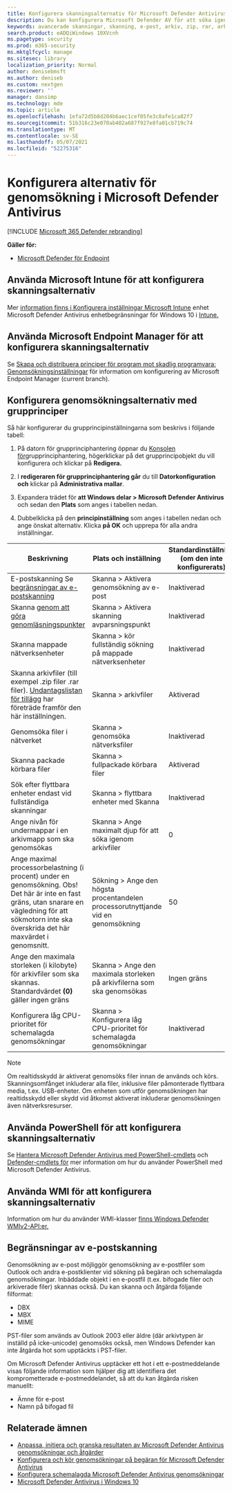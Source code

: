 ```yaml
---
title: Konfigurera skanningsalternativ för Microsoft Defender Antivirus
description: Du kan konfigurera Microsoft Defender AV för att söka igenom lagringsfiler för e-post, back-up eller omparse-punkter, nätverksfiler och arkiverade filer (till exempel .zip filer).
keywords: avancerade skanningar, skanning, e-post, arkiv, zip, rar, arkivera, skanna igen
search.product: eADQiWindows 10XVcnh
ms.pagetype: security
ms.prod: m365-security
ms.mktglfcycl: manage
ms.sitesec: library
localization_priority: Normal
author: denisebmsft
ms.author: deniseb
ms.custom: nextgen
ms.reviewer: ''
manager: dansimp
ms.technology: mde
ms.topic: article
ms.openlocfilehash: 1efa72d5b8d204b6aec1cef05fe3c8afe1ca82f7
ms.sourcegitcommit: 51b316c23e070ab402a687f927e8fa01cb719c74
ms.translationtype: MT
ms.contentlocale: sv-SE
ms.lasthandoff: 05/07/2021
ms.locfileid: "52275316"
---
```

# <a name="configure-microsoft-defender-antivirus-scanning-options"></a>Konfigurera alternativ för genomsökning i Microsoft Defender Antivirus

[!INCLUDE [Microsoft 365 Defender rebranding](../../includes/microsoft-defender.md)]


**Gäller för:**

- [Microsoft Defender för Endpoint](/microsoft-365/security/defender-endpoint/)

## <a name="use-microsoft-intune-to-configure-scanning-options"></a>Använda Microsoft Intune för att konfigurera skanningsalternativ

Mer [information finns i Konfigurera inställningar Microsoft Intune](/intune/device-restrictions-configure) enhet Microsoft Defender Antivirus enhetbegränsningar för Windows 10 i [Intune.](/intune/device-restrictions-windows-10#microsoft-defender-antivirus)

## <a name="use-microsoft-endpoint-manager-to-configure-scanning-options"></a>Använda Microsoft Endpoint Manager för att konfigurera skanningsalternativ

Se [Skapa och distribuera principer för program mot skadlig programvara: Genomsökningsinställningar](/configmgr/protect/deploy-use/endpoint-antimalware-policies#scan-settings) för information om konfigurering av Microsoft Endpoint Manager (current branch).

## <a name="use-group-policy-to-configure-scanning-options"></a>Konfigurera genomsökningsalternativ med grupprinciper

Så här konfigurerar du grupprincipinställningarna som beskrivs i följande tabell:

1. På datorn för grupprinciphantering öppnar du [Konsolen för](/previous-versions/windows/it-pro/windows-server-2008-R2-and-2008/cc731212(v=ws.11))grupprinciphantering, högerklickar på det grupprincipobjekt du vill konfigurera och klickar på **Redigera.**

2. I **redigeraren för grupprinciphantering går** du till **Datorkonfiguration och** klickar på **Administrativa mallar**.

3. Expandera trädet för **att Windows delar > Microsoft Defender Antivirus** och sedan den **Plats** som anges i tabellen nedan.

4. Dubbelklicka på den **principinställning** som anges i tabellen nedan och ange önskat alternativ. Klicka **på OK** och upprepa för alla andra inställningar.

Beskrivning | Plats och inställning | Standardinställning (om den inte konfigurerats) | `Set-MpPreference`PowerShell-parameter eller WMI-egenskap för `MSFT_MpPreference` klass
---|---|---|---
E-postskanning Se [begränsningar av e-postskanning](#ref1)| Skanna > Aktivera genomsökning av e-post | Inaktiverad | `-DisableEmailScanning`
Skanna [genom att göra genomläsningspunkter](/windows/win32/fileio/reparse-points) | Skanna > Aktivera skanning avparsningspunkt | Inaktiverad | Kan inte användas
Skanna mappade nätverksenheter | Skanna > kör fullständig sökning på mappade nätverksenheter | Inaktiverad | `-DisableScanningMappedNetworkDrivesForFullScan`
 Skanna arkivfiler (till exempel .zip filer .rar filer). [Undantagslistan för tillägg](configure-extension-file-exclusions-microsoft-defender-antivirus.md) har företräde framför den här inställningen. | Skanna > arkivfiler | Aktiverad | `-DisableArchiveScanning`
Genomsöka filer i nätverket | Skanna > genomsöka nätverksfiler | Inaktiverad | `-DisableScanningNetworkFiles`
Skanna packade körbara filer | Skanna > fullpackade körbara filer | Aktiverad | Kan inte användas
Sök efter flyttbara enheter endast vid fullständiga skanningar | Skanna > flyttbara enheter med Skanna | Inaktiverad | `-DisableRemovableDriveScanning`
Ange nivån för undermappar i en arkivmapp som ska genomsökas | Skanna > Ange maximalt djup för att söka igenom arkivfiler | 0 | Kan inte användas
 Ange maximal processorbelastning (i procent) under en genomsökning. Obs! Det här är inte en fast gräns, utan snarare en vägledning för att sökmotorn inte ska överskrida det här maxvärdet i genomsnitt. | Sökning > Ange den högsta procentandelen processorutnyttjande vid en genomsökning | 50 |  `-ScanAvgCPULoadFactor`
 Ange den maximala storleken (i kilobyte) för arkivfiler som ska skannas. Standardvärdet **(0)** gäller ingen gräns | Skanna > Ange den maximala storleken på arkivfilerna som ska genomsökas | Ingen gräns | Kan inte användas
 Konfigurera låg CPU-prioritet för schemalagda genomsökningar | Skanna > Konfigurera låg CPU-prioritet för schemalagda genomsökningar | Inaktiverad | Kan inte användas
 
> [!NOTE]
> Om realtidsskydd är aktiverat genomsöks filer innan de används och körs. Skanningsomfånget inkluderar alla filer, inklusive filer påmonterade flyttbara media, t.ex. USB-enheter. Om enheten som utför genomsökningen har realtidsskydd eller skydd vid åtkomst aktiverat inkluderar genomsökningen även nätverksresurser.

## <a name="use-powershell-to-configure-scanning-options"></a>Använda PowerShell för att konfigurera skanningsalternativ

Se [Hantera Microsoft Defender Antivirus med PowerShell-cmdlets](use-powershell-cmdlets-microsoft-defender-antivirus.md) och [Defender-cmdlets för](/powershell/module/defender/) mer information om hur du använder PowerShell med Microsoft Defender Antivirus.

## <a name="use-wmi-to-configure-scanning-options"></a>Använda WMI för att konfigurera skanningsalternativ

Information om hur du använder WMI-klasser [finns Windows Defender WMIv2-API:er.](/previous-versions/windows/desktop/defender/windows-defender-wmiv2-apis-portal)

<a id="ref1"></a>

## <a name="email-scanning-limitations"></a>Begränsningar av e-postskanning

Genomsökning av e-post möjliggör genomsökning av e-postfiler som Outlook och andra e-postklienter vid sökning på begäran och schemalagda genomsökningar. Inbäddade objekt i en e-postfil (t.ex. bifogade filer och arkiverade filer) skannas också. Du kan skanna och åtgärda följande filformat:

- DBX
- MBX
- MIME

PST-filer som används av Outlook 2003 eller äldre (där arkivtypen är inställd på icke-unicode) genomsöks också, men Windows Defender kan inte åtgärda hot som upptäckts i PST-filer.

Om Microsoft Defender Antivirus upptäcker ett hot i ett e-postmeddelande visas följande information som hjälper dig att identifiera det komprometterade e-postmeddelandet, så att du kan åtgärda risken manuellt:

- Ämne för e-post
- Namn på bifogad fil

## <a name="related-topics"></a>Relaterade ämnen

- [Anpassa, initiera och granska resultaten av Microsoft Defender Antivirus genomsökningar och åtgärder](customize-run-review-remediate-scans-microsoft-defender-antivirus.md)
- [Konfigurera och kör genomsökningar på begäran för Microsoft Defender Antivirus](run-scan-microsoft-defender-antivirus.md)
- [Konfigurera schemalagda Microsoft Defender Antivirus genomsökningar](scheduled-catch-up-scans-microsoft-defender-antivirus.md)
- [Microsoft Defender Antivirus i Windows 10](microsoft-defender-antivirus-in-windows-10.md)